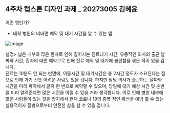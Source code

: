 ## 4주차 캡스톤 디자인 과제 _ 20273005 김혜윤


어떤 앱인가?
  - 대학 병원의 비대면 예약 및 대기 시간을 알 수 있는 앱

![image](https://user-images.githubusercontent.com/80835449/134795414-638161bc-3546-4257-9d96-73dbedbe5f72.png)


설명>
넓은 내부와 많은 환자로 인해 길어지는 진료대기 시간, 유동적인 의사의 출근 날짜와 시간, 환자의 대면 예약으로 인해 진료 예약 및 대기에 불편함을 겪은 적이 있을 겁니다.  
진료는 10분도 안 되는 반면에, 이동시간 및 대기시간은 총 2시간 정도가 소요된다는 점으로 인해 가기 선뜻 어려운 사람도 있을 겁니다.
하지만 담당 의사가 출근하는 날짜와 시간을 미리 파악해서 클릭 한 번으로 예약할 수 있으며, 당일에 대기 예상 시간 및 순번을 미리 알려준다면 많은 시간을 아낄 수 있을 거라 생각합니다.
이로 인해 병원 내부에 많은 사람들이 있는 것을 방지해서 현재 코로나 19의 증폭 적인 확산을 예방 할 수 있는 실용적이자 질병으로부터 안전한 삶을 살 수 있을 겁니다.
